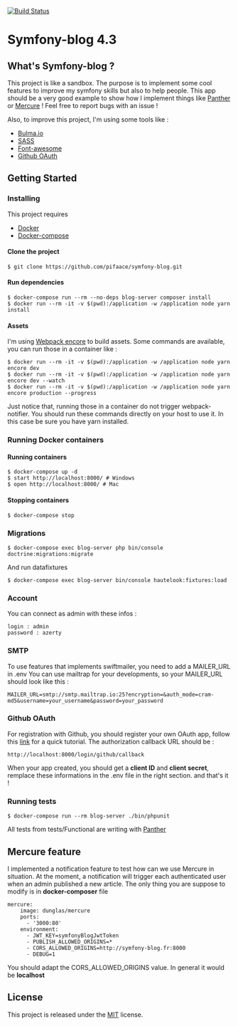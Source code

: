 [![Build Status](https://travis-ci.org/pifaace/symfony-blog.svg?branch=master)](https://travis-ci.org/pifaace/symfony-blog)

# Symfony-blog 4.3

## What's Symfony-blog ?
This project is like a sandbox. The purpose is to implement some cool features to improve my symfony skills
but also to help people. This app should be a very good example to show how I implement things like 
[Panther](https://github.com/symfony/panther) or [Mercure](https://github.com/dunglas/mercure) !
Feel free to report bugs with an issue !

Also, to improve this project, I'm using some tools like :
* [Bulma.io](https://bulma.io/)
* [SASS](http://sass-lang.com/documentation/file.SASS_REFERENCE.html)
* [Font-awesome](http://fontawesome.io/)
* [Github OAuth](https://developer.github.com/apps/building-oauth-apps/authorizing-oauth-apps/)

## Getting Started

### Installing

This project requires
* [Docker](https://docs.docker.com/)
* [Docker-compose](https://docs.docker.com/compose/)

#### Clone the project
```
$ git clone https://github.com/pifaace/symfony-blog.git
```

#### Run dependencies
```
$ docker-compose run --rm --no-deps blog-server composer install
$ docker run --rm -it -v $(pwd):/application -w /application node yarn install
```

#### Assets
I'm using [Webpack encore](https://symfony.com/doc/current/frontend.html) to build assets.
Some commands are available, you can run those in a container like :
```
$ docker run --rm -it -v $(pwd):/application -w /application node yarn encore dev
$ docker run --rm -it -v $(pwd):/application -w /application node yarn encore dev --watch
$ docker run --rm -it -v $(pwd):/application -w /application node yarn encore production --progress
```
Just notice that, running those in a container do not trigger webpack-notifier.
You should run these commands directly on your host to use it. In this case be 
sure you have yarn installed.

### Running Docker containers

#### Running containers
```
$ docker-compose up -d
$ start http://localhost:8000/ # Windows
$ open http://localhost:8000/ # Mac
```

#### Stopping containers
```
$ docker-compose stop
```

### Migrations

```
$ docker-compose exec blog-server php bin/console doctrine:migrations:migrate
```

And run datafixtures

```
$ docker-compose exec blog-server bin/console hautelook:fixtures:load
```

### Account
You can connect as admin with these infos :

```
login : admin
password : azerty
```

### SMTP
To use features that implements swiftmailer, you need to add a MAILER_URL in .env
You can use mailtrap for your developments, so your MAILER_URL should look like this :
```
MAILER_URL=smtp://smtp.mailtrap.io:25?encryption=&auth_mode=cram-md5&username=your_username&password=your_password
```

### Github OAuth
For registration with Github, you should register your own OAuth app, follow 
this [link](https://developer.github.com/apps/building-github-apps/creating-a-github-app/) for a quick tutorial.
The authorization callback URL should be :
```
http://localhost:8000/login/github/callback
```
When your app created, you should get a __client ID__ and __client secret__, 
remplace these informations in the .env file in the right section.
and that's it !

### Running tests
```
$ docker-compose run --rm blog-server ./bin/phpunit
```
All tests from tests/Functional are writing with [Panther](https://github.com/symfony/panther)

## Mercure feature
I implemented a notification feature to test how can we use Mercure in situation.
At the moment, a notification will trigger each authenticated user when an admin published a new article.
The only thing you are suppose to modify is in __docker-composer__ file

```
mercure:
    image: dunglas/mercure
    ports:
      - '3000:80'
    environment:
      - JWT_KEY=symfonyBlogJwtToken
      - PUBLISH_ALLOWED_ORIGINS=*
      - CORS_ALLOWED_ORIGINS=http://symfony-blog.fr:8000
      - DEBUG=1
```
You should adapt the CORS_ALLOWED_ORIGINS value. In general it would be __localhost__

##  License
This project is released under the [MIT](https://opensource.org/licenses/MIT) license.
